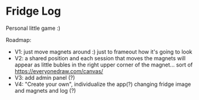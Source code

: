 # Fridge Log
Personal little game :)

Roadmap:
* V1: just move magnets around :) just to frameout how it's going to look
* V2: a shared position and each session that moves the magnets will appear as little bubles in the right upper corner of the magnet... sort of https://everyonedraw.com/canvas/
* V3: add admin panel (?)
* V4: "Create your own", individualize the app(?) changing fridge image and magnets and log (?)